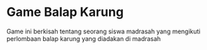 # Game Balap Karung
 Game ini berkisah tentang seorang siswa madrasah yang mengikuti perlombaan balap karung yang diadakan di madrasah
